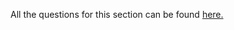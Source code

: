All the questions for this section can be found [here.](https://pgexercises.com/questions/recursive/)


